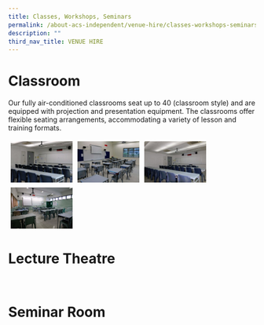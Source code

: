 ```yaml
---
title: Classes, Workshops, Seminars
permalink: /about-acs-independent/venue-hire/classes-workshops-seminars/
description: ""
third_nav_title: VENUE HIRE
---
```

# Classroom

Our fully air-conditioned classrooms seat up to 40 (classroom style) and are equipped with projection and presentation equipment. The classrooms offer flexible seating arrangements, accommodating a variety of lesson and training formats.

<a href="/images/About%20ACS(I)/Venue%20Hire/Classes,%20Workshops,%20Seminars/Class-Room-IB-BLock_02-300x200.jpg"><img src="/images/About%20ACS(I)/Venue%20Hire/Classes,%20Workshops,%20Seminars/Class-Room-IB-BLock_02-300x200.jpg" style="width:25%;float:left;padding:5px"></a>
<a href="/images/About%20ACS(I)/Venue%20Hire/Classes,%20Workshops,%20Seminars/Class-Room-Junior-BLock_01-300x200.jpg"><img src="/images/About%20ACS(I)/Venue%20Hire/Classes,%20Workshops,%20Seminars/Class-Room-Junior-BLock_01-300x200.jpg" style="width:25%;float:left;padding:5px"></a>
<a href="/images/About%20ACS(I)/Venue%20Hire/Classes,%20Workshops,%20Seminars/Class-Room-IB-BLock_01-300x200.jpg"><img src="/images/About%20ACS(I)/Venue%20Hire/Classes,%20Workshops,%20Seminars/Class-Room-IB-BLock_01-300x200.jpg" style="width:25%;float:left;padding:5px"></a>
<a href="/images/About%20ACS(I)/Venue%20Hire/Classes,%20Workshops,%20Seminars/Class-Room-Secon-Block_02-e1458273521812.jpg"><img src="/images/About%20ACS(I)/Venue%20Hire/Classes,%20Workshops,%20Seminars/Class-Room-Secon-Block_02-e1458273521812.jpg" style="width:25%;float:left;padding:5px"></a>
<a href=""><img src="" style="width:25%;float:left;padding:5px"></a>
<a href=""><img src="" style="width:25%;float:left;padding:5px"></a>
<a href=""><img src="" style="width:25%;float:left;padding:5px"></a>
<br clear="left">


# Lecture Theatre

<a href=""><img src="" style="width:25%;float:left;padding:5px"></a>
<a href=""><img src="" style="width:25%;float:left;padding:5px"></a>
<br clear="left">

# Seminar Room

<a href=""><img src="" style="width:25%;float:left;padding:5px"></a>
<a href=""><img src="" style="width:25%;float:left;padding:5px"></a>
<br clear="left">